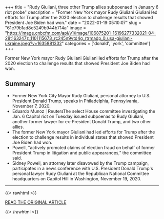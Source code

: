 +++
title = "Rudy Giuliani, three other Trump allies subpoenaed in January 6 riot probe"
description = "Former New York mayor Rudy Giuliani Giuliani led efforts for Trump after the 2020 election to challenge results that showed President Joe Biden had won."
date = "2022-01-19 05:10:07"
slug = "61e79b1ad8e5249b944b714a"
image = "https://image.cnbcfm.com/api/v1/image/106875201-16196277332021-04-28t163247z_1101115673_rc245n9vtd4g_rtrmadp_0_usa-giuliani-ukraine.jpeg?v=1635881332"
categories = ['donald', 'york', 'committee']
+++

Former New York mayor Rudy Giuliani Giuliani led efforts for Trump after the 2020 election to challenge results that showed President Joe Biden had won.

## Summary

- Former New York City Mayor Rudy Giuliani, personal attorney to U.S. President Donald Trump, speaks in Philadelphia, Pennsylvania, November 7, 2020.
- Eduardo Munoz | ReutersThe select House committee investigating the Jan. 6 Capitol riot on Tuesday issued subpoenas to Rudy Giuliani, another former lawyer for ex-President Donald Trump, and two other allies.
- The former New York mayor Giuliani had led efforts for Trump after the election to challenge results in individual states that showed President Joe Biden had won.
- Powell, "actively promoted claims of election fraud on behalf of former President Trump in litigation and public appearances," the committee said.
- Sidney Powell, an attorney later disavowed by the Trump campaign, participates in a news conference with U.S. President Donald Trump's personal lawyer Rudy Giuliani at the Republican National Committee headquarters on Capitol Hill in Washington, November 19, 2020.

---

{{< rawhtml >}}
  <p class="article-category">
    <a target="_blank" href="https://www.cnbc.com/2022/01/18/rudy-giuliani-three-other-trump-allies-subpoenaed-in-january-6-riot-probe.html">READ THE ORIGINAL ARTICLE</a>
  </p>
{{< /rawhtml >}}
